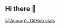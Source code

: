 ## Hi there 👋
[![Anurag's GitHub stats](https://github-readme-stats.vercel.app/api?Davidsonnj)](https://github.com/anuraghazra/github-readme-stats)

